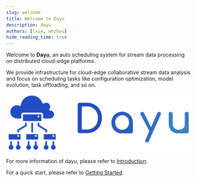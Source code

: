 ```yaml
---
slug: welcome
title: Welcome to Dayu
description: dayu
authors: [lxie, whzhou]
hide_reading_time: true
---
```


Welcome to **Dayu**, an auto scheduling system for stream data processing on distributed cloud-edge platforms.

We provide infrastructure for cloud-edge collaborative stream data analysis and focus on scheduling tasks like configuration optimization, model evolution, task offloading, and so on.

<!-- truncate -->

![dayu-img](./dayu.png)

For more information of dayu, please refer to [Introduction](/docs/introduction/why-dayu).

For a quick start, please refer to [Getting Started](/docs/getting-started).
